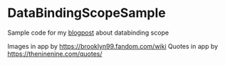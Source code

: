 # DataBindingScopeSample
Sample code for my [blogpost](https://blog.verslu.is/xamarin/xamarin-forms-xamarin/databinding-scope-in-xamarin-forms/) about databinding scope

Images in app by https://brooklyn99.fandom.com/wiki
Quotes in app by https://theninenine.com/quotes/
